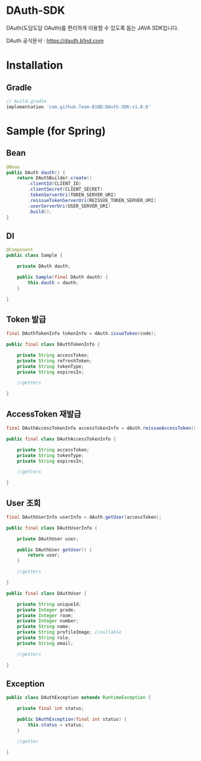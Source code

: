 # DAuth-SDK
DAuth(도담도담 OAuth)를 편리하게 이용할 수 있도록 돕는 JAVA SDK입니다.

DAuth 공식문서 : https://dauth.b1nd.com

# Installation

## Gradle
```gradle
// build.gradle
implementation 'com.github.Team-B1ND:DAuth-SDK:v1.0.0'
```

# Sample (for Spring)

## Bean
```java
@Bean
public DAuth dauth() {
    return DAuthBuilder.create()
        .clientId(CLIENT_ID)
        .clientSecret(CLIENT_SECRET)
        .tokenServerUri(TOKEN_SERVER_URI)
        .reissueTokenServerUri(REISSUE_TOKEN_SERVER_URI)
        .userServerUri(USER_SERVER_URI)
        .build();
}
```

## DI
```java
@Component
public class Sample {

    private DAuth dauth;

    public Sample(final DAuth dauth) {
        this.dauth = dauth;
    }

}
```

## Token 발급
```java
final DAuthTokenInfo tokenInfo = dAuth.issueToken(code);
```
```java
public final class DAuthTokenInfo {

    private String accessToken;
    private String refreshToken;
    private String tokenType;
    private String expiresIn;

    //getters

}
```

## AccessToken 재발급
```java
final DAuthAccessTokenInfo accessTokenInfo = dAuth.reissueAccessToken(refreshToken);
```
```java
public final class DAuthAccessTokenInfo {

    private String accessToken;
    private String tokenType;
    private String expiresIn;

    //getters

}
```

## User 조회
```java
final DAuthUserInfo userInfo = dAuth.getUser(accessToken);
```
```java
public final class DAuthUserInfo {

    private DAuthUser user;

    public DAuthUser getUser() {
        return user;
    }

    //getters

}

public final class DAuthUser {

    private String uniqueId;
    private Integer grade;
    private Integer room;
    private Integer number;
    private String name;
    private String profileImage; //nullable
    private String role;
    private String email;

    //getters

}
```

## Exception
```java
public class DAuthException extends RuntimeException {

    private final int status;

    public DAuthException(final int status) {
        this.status = status;
    }

    //getter

}
```
